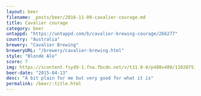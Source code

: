 ```yaml
---
layout: beer
filename: _posts/beer/2016-11-09-cavalier-courage.md
title: Cavalier courage
category: beer
untappd: "https://untappd.com/b/cavalier-brewing-courage/266277"
country: "Australia"
brewery: "Cavalier Brewing"
breweryURL: "/brewery/cavalier-brewing.html"
style: "Blonde Ale"
score: 7
img: https://scontent.fsyd9-1.fna.fbcdn.net/v/t31.0-0/p480x480/11020751_10153225352783745_1418047245676555322_o.jpg?_nc_cat=104&_nc_sid=e007fa&_nc_ohc=wuHyQZUzIKkAX9EPV3a&_nc_ht=scontent.fsyd9-1.fna&_nc_tp=6&oh=9ae712a421c854c34f59f92b6906b9e4&oe=5F4A9F68
beer-date: "2015-04-13"
desc: "A bit plain for me but very good for what it is"
permalink: /beer/:title.html
---
```

